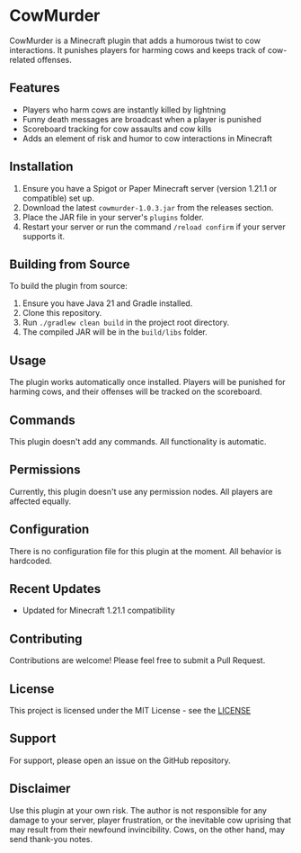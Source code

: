 # CowMurder

CowMurder is a Minecraft plugin that adds a humorous twist to cow interactions. It punishes players for harming cows and keeps track of cow-related offenses.

## Features

- Players who harm cows are instantly killed by lightning
- Funny death messages are broadcast when a player is punished
- Scoreboard tracking for cow assaults and cow kills
- Adds an element of risk and humor to cow interactions in Minecraft

## Installation

1. Ensure you have a Spigot or Paper Minecraft server (version 1.21.1 or compatible) set up.
2. Download the latest `cowmurder-1.0.3.jar` from the releases section.
3. Place the JAR file in your server's `plugins` folder.
4. Restart your server or run the command `/reload confirm` if your server supports it.

## Building from Source

To build the plugin from source:
1. Ensure you have Java 21 and Gradle installed.
2. Clone this repository.
3. Run `./gradlew clean build` in the project root directory.
4. The compiled JAR will be in the `build/libs` folder.

## Usage

The plugin works automatically once installed. Players will be punished for harming cows, and their offenses will be tracked on the scoreboard.

## Commands

This plugin doesn't add any commands. All functionality is automatic.

## Permissions

Currently, this plugin doesn't use any permission nodes. All players are affected equally.

## Configuration

There is no configuration file for this plugin at the moment. All behavior is hardcoded.

## Recent Updates

- Updated for Minecraft 1.21.1 compatibility

## Contributing

Contributions are welcome! Please feel free to submit a Pull Request.

## License

This project is licensed under the MIT License - see the [LICENSE](LICENSE)

## Support

For support, please open an issue on the GitHub repository.

## Disclaimer

Use this plugin at your own risk. The author is not responsible for any damage to your server, player frustration, or the inevitable cow uprising that may result from their newfound invincibility. Cows, on the other hand, may send thank-you notes.
